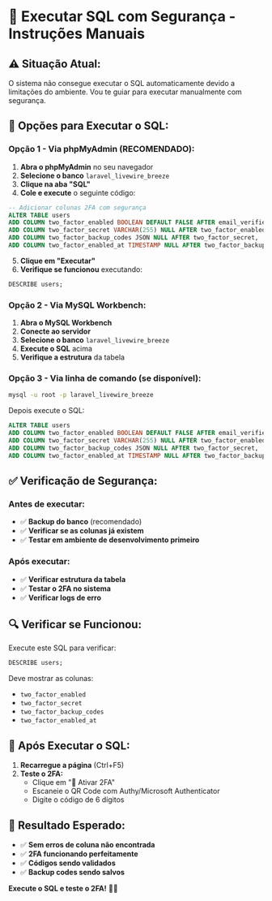 # 🔧 Executar SQL com Segurança - Instruções Manuais

## ⚠️ **Situação Atual:**
O sistema não consegue executar o SQL automaticamente devido a limitações do ambiente. Vou te guiar para executar manualmente com segurança.

## 🎯 **Opções para Executar o SQL:**

### **Opção 1 - Via phpMyAdmin (RECOMENDADO):**

1. **Abra o phpMyAdmin** no seu navegador
2. **Selecione o banco** `laravel_livewire_breeze`
3. **Clique na aba "SQL"**
4. **Cole e execute** o seguinte código:

```sql
-- Adicionar colunas 2FA com segurança
ALTER TABLE users
ADD COLUMN two_factor_enabled BOOLEAN DEFAULT FALSE AFTER email_verified_at,
ADD COLUMN two_factor_secret VARCHAR(255) NULL AFTER two_factor_enabled,
ADD COLUMN two_factor_backup_codes JSON NULL AFTER two_factor_secret,
ADD COLUMN two_factor_enabled_at TIMESTAMP NULL AFTER two_factor_backup_codes;
```

5. **Clique em "Executar"**
6. **Verifique se funcionou** executando:
```sql
DESCRIBE users;
```

### **Opção 2 - Via MySQL Workbench:**

1. **Abra o MySQL Workbench**
2. **Conecte ao servidor**
3. **Selecione o banco** `laravel_livewire_breeze`
4. **Execute o SQL** acima
5. **Verifique a estrutura** da tabela

### **Opção 3 - Via linha de comando (se disponível):**

```bash
mysql -u root -p laravel_livewire_breeze
```

Depois execute o SQL:
```sql
ALTER TABLE users
ADD COLUMN two_factor_enabled BOOLEAN DEFAULT FALSE AFTER email_verified_at,
ADD COLUMN two_factor_secret VARCHAR(255) NULL AFTER two_factor_enabled,
ADD COLUMN two_factor_backup_codes JSON NULL AFTER two_factor_secret,
ADD COLUMN two_factor_enabled_at TIMESTAMP NULL AFTER two_factor_backup_codes;
```

## ✅ **Verificação de Segurança:**

### **Antes de executar:**
- ✅ **Backup do banco** (recomendado)
- ✅ **Verificar se as colunas já existem**
- ✅ **Testar em ambiente de desenvolvimento primeiro**

### **Após executar:**
- ✅ **Verificar estrutura da tabela**
- ✅ **Testar o 2FA no sistema**
- ✅ **Verificar logs de erro**

## 🔍 **Verificar se Funcionou:**

Execute este SQL para verificar:
```sql
DESCRIBE users;
```

Deve mostrar as colunas:
- `two_factor_enabled`
- `two_factor_secret`
- `two_factor_backup_codes`
- `two_factor_enabled_at`

## 🚀 **Após Executar o SQL:**

1. **Recarregue a página** (Ctrl+F5)
2. **Teste o 2FA:**
   - Clique em "🚀 Ativar 2FA"
   - Escaneie o QR Code com Authy/Microsoft Authenticator
   - Digite o código de 6 dígitos

## 🎉 **Resultado Esperado:**

- ✅ **Sem erros de coluna não encontrada**
- ✅ **2FA funcionando perfeitamente**
- ✅ **Códigos sendo validados**
- ✅ **Backup codes sendo salvos**

**Execute o SQL e teste o 2FA!** 🚀✅

